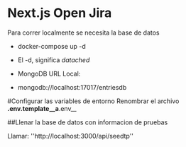 # Next.js Open Jira
Para correr localmente se necesita la base de datos

- docker-compose up -d

* El -d, significa _datached_

* MongoDB URL Local:

- mongodb://localhost:17017/entriesdb

#Configurar las variables de entorno
Renombrar el archivo __.env.template__a__.env__

##Llenar la base de datos con informacion de pruebas

Llamar: ''http://localhost:3000/api/seedtp''